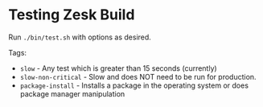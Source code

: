 # Testing Zesk Build

Run `./bin/test.sh` with options as desired.

Tags:

- `slow` - Any test which is greater than 15 seconds (currently)
- `slow-non-critical` - Slow and does NOT need to be run for production.
- `package-install` - Installs a package in the operating system or does package manager manipulation